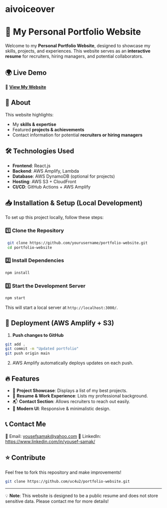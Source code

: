 # aivoiceover
# 🚀 My Personal Portfolio Website

Welcome to my **Personal Portfolio Website**, designed to showcase my skills, projects, and experiences. This website serves as an **interactive resume** for recruiters, hiring managers, and potential collaborators.

## 🌍 Live Demo
🔗 **[View My Website](https://ddrgpllph0xp2.cloudfront.net/)**

## 📜 About
This website highlights:
- My **skills & expertise**
- Featured **projects & achievements**
- Contact information for potential **recruiters or hiring managers**

## 🛠️ Technologies Used
- **Frontend**: React.js
- **Backend**: AWS Amplify, Lambda
- **Database**: AWS DynamoDB (optional for projects)
- **Hosting**: AWS S3 + CloudFront
- **CI/CD**: GitHub Actions + AWS Amplify

## 📥 Installation & Setup (Local Development)
To set up this project locally, follow these steps:

### 1️⃣ Clone the Repository
```sh
 git clone https://github.com/yourusername/portfolio-website.git
 cd portfolio-website
```

### 2️⃣ Install Dependencies
```sh
npm install
```

### 3️⃣ Start the Development Server
```sh
npm start
```
This will start a local server at `http://localhost:3000/`.

## 📡 Deployment (AWS Amplify + S3)
1. **Push changes to GitHub**
```sh
git add .
git commit -m "Updated portfolio"
git push origin main
```
2. AWS Amplify automatically deploys updates on each push.

## 🔥 Features
- 📂 **Project Showcase**: Displays a list of my best projects.
- 💼 **Resume & Work Experience**: Lists my professional background.
- 📬 **Contact Section**: Allows recruiters to reach out easily.
- 🎨 **Modern UI**: Responsive & minimalistic design.

## 📞 Contact Me
📧 Email: yousefsamak@yahoo.com
🔗 LinkedIn: https://www.linkedin.com/in/yousef-samak/

## ⭐ Contribute
Feel free to fork this repository and make improvements!
```sh
git clone https://github.com/uc4u2/portfolio-website.git
```
---
💡 **Note**: This website is designed to be a public resume and does not store sensitive data. Please contact me for more details!

